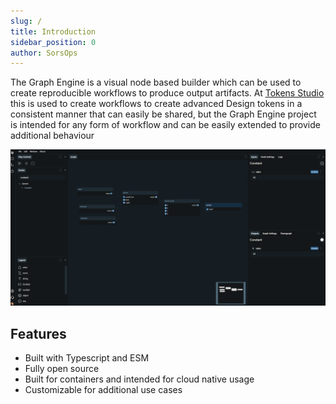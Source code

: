 ```yaml
---
slug: /
title: Introduction
sidebar_position: 0
author: SorsOps
---
```


The Graph Engine is a visual node based builder which can be used to create reproducible workflows to produce output artifacts. At [Tokens Studio](https://tokens.studio/) this is used to create workflows to create advanced Design tokens in a consistent manner that can easily be shared, but the Graph Engine project is intended for any form of workflow and can be easily extended to provide additional behaviour

![Example banner](./imgs/image.png)

## Features

- Built with Typescript and ESM
- Fully open source
- Built for containers and intended for cloud native usage
- Customizable for additional use cases
